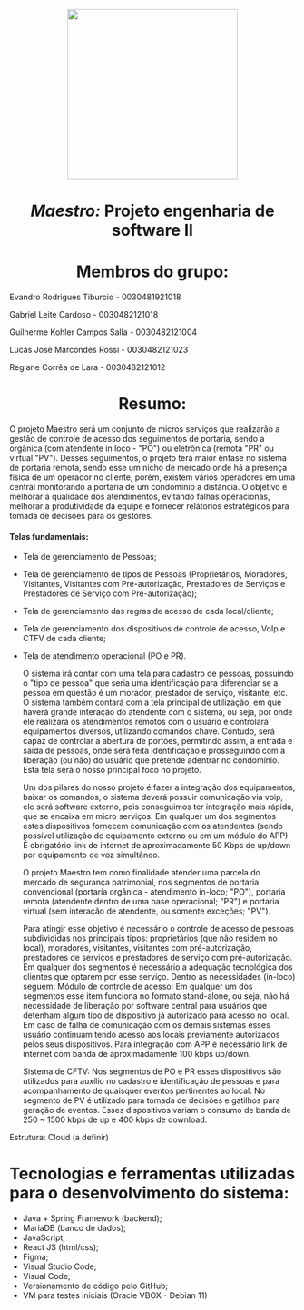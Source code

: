 
<p align="center">
<img src="https://user-images.githubusercontent.com/99259327/187318644-d6e53541-e582-4f90-81be-aa24393a72b3.png" width="300" />
<p>

# <h1 align="center"> *Maestro:* **Projeto engenharia de software II** </h1>
# <h1 align="center"> Membros do grupo: </h1>
Evandro Rodrigues Tiburcio - 0030481921018

Gabriel Leite Cardoso - 0030482121018

Guilherme Kohler Campos Salla - 0030482121004

Lucas José Marcondes Rossi - 0030482121023

Regiane Corrêa de Lara - 0030482121012

# <h1 align="center"> Resumo:

<p text-align: justify>
	<p>
	O projeto Maestro será um conjunto de micros serviços que realizarão a gestão de controle de acesso dos seguimentos de portaria, sendo a orgânica (com atendente in loco - "PO") ou eletrônica (remota "PR" ou virtual "PV"). Desses seguimentos, o projeto terá maior ênfase no sistema de portaria remota, sendo esse um nicho de mercado onde há a presença física de um operador no cliente, porém, existem vários operadores em uma central monitorando a portaria de um condomínio a distância. O objetivo é melhorar a qualidade dos atendimentos, evitando falhas operacionas, melhorar a produtividade da equipe e fornecer relátorios estratégicos para tomada de decisões para os gestores.
	<p>
	
#### Telas fundamentais:
- Tela de gerenciamento de Pessoas;
- Tela de gerenciamento de tipos de Pessoas (Proprietários, Moradores, Visitantes, Visitantes com Pré-autorização, Prestadores de Serviços e Prestadores de Serviço com Pré-autorização);
- Tela de gerenciamento das regras de acesso de cada local/cliente;
- Tela de gerenciamento dos dispositivos de controle de acesso, VoIp e CTFV de cada cliente;
- Tela de atendimento operacional (PO e PR).

	<p>
	O sistema irá contar com uma tela para cadastro de pessoas, possuindo o "tipo de pessoa" que seria uma identificação para diferenciar se a pessoa em questão é um morador, prestador de serviço, visitante, etc. O sistema também contará com a tela principal de utilização, em que haverá grande interação do atendente com o sistema, ou seja, por onde ele realizará os atendimentos remotos com o usuário e controlará equipamentos diversos, utilizando comandos chave. Contudo, será capaz de controlar a abertura de portões, permitindo assim, a entrada e saída de pessoas, onde será feita identificação e prosseguindo com a liberação (ou não) do usuário que pretende adentrar no condomínio. Esta tela será o nosso principal foco no projeto.
	<p>
	
	Um dos pilares do nosso projeto é fazer a integração dos equipamentos, baixar os comandos, o sistema deverá possuir comunicação via voip, ele será software externo, pois conseguimos ter integração mais rápida, que se encaixa em micro serviços. Em qualquer um dos segmentos estes dispositivos fornecem comunicação com os atendentes (sendo possível utilização de equipamento externo ou em um módulo do APP). É obrigatório link de internet de aproximadamente 50 Kbps de up/down por equipamento de voz simultâneo. 
	<p>
	
	O projeto Maestro tem como finalidade atender uma parcela do mercado de segurança patrimonial, nos segmentos de portaria convencional (portaria orgânica - atendimento in-loco; "PO"), portaria remota (atendente dentro de uma base operacional; "PR") e portaria virtual (sem interação de atendente, ou somente exceções; "PV").
	<p>
	
	Para atingir esse objetivo é necessário o controle de acesso de pessoas subdivididas nos principais tipos: proprietários (que não residem no local), moradores, visitantes, visitantes com pré-autorização, prestadores de serviços e prestadores de serviço com pré-autorização.
Em qualquer dos segmentos é necessário a adequação tecnológica dos clientes que optarem por esse serviço. Dentro as necessidades (in-loco) seguem:
Módulo de controle de acesso: Em qualquer um dos segmentos esse item funciona no formato stand-alone, ou seja, não há necessidade de liberação por software central para usuários que detenham algum tipo de dispositivo já autorizado para acesso no local. Em caso de falha de comunicação com os demais sistemas esses usuário continuam tendo acesso aos locais previamente autorizados pelos seus dispositivos. Para integração com APP é necessário link de internet com banda de aproximadamente 100 kbps up/down.
	<p>
	
	Sistema de CFTV: Nos segmentos de PO e PR esses dispositivos são utilizados para auxílio no cadastro e identificação de pessoas e para acompanhamento de quaisquer eventos pertinentes ao local. No segmento de PV é utilizado para tomada de decisões e gatilhos para geração de eventos. Esses dispositivos variam o consumo de banda de 250 ~ 1500 kbps de up e 400 kbps de download.
	<p>

 Estrutura:
	Cloud (a definir)
<p>

# Tecnologias e ferramentas utilizadas para o desenvolvimento do sistema:

- Java + Spring Framework (backend);
- MariaDB (banco de dados);
- JavaScript;
- React JS (html/css); 
- Figma;
- Visual Studio Code;
- Visual Code;
- Versionamento de código pelo GitHub;
- VM para testes iniciais (Oracle VBOX - Debian 11)
